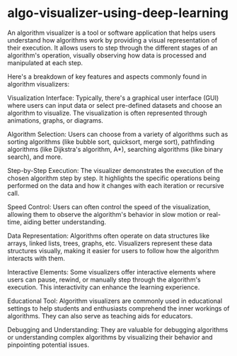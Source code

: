 # algo-visualizer-using-deep-learning
An algorithm visualizer is a tool or software application that helps users understand how algorithms work by providing a visual representation of their execution. It allows users to step through the different stages of an algorithm's operation, visually observing how data is processed and manipulated at each step.

Here's a breakdown of key features and aspects commonly found in algorithm visualizers:

Visualization Interface: Typically, there's a graphical user interface (GUI) where users can input data or select pre-defined datasets and choose an algorithm to visualize. The visualization is often represented through animations, graphs, or diagrams.

Algorithm Selection: Users can choose from a variety of algorithms such as sorting algorithms (like bubble sort, quicksort, merge sort), pathfinding algorithms (like Dijkstra's algorithm, A*), searching algorithms (like binary search), and more.

Step-by-Step Execution: The visualizer demonstrates the execution of the chosen algorithm step by step. It highlights the specific operations being performed on the data and how it changes with each iteration or recursive call.

Speed Control: Users can often control the speed of the visualization, allowing them to observe the algorithm's behavior in slow motion or real-time, aiding better understanding.

Data Representation: Algorithms often operate on data structures like arrays, linked lists, trees, graphs, etc. Visualizers represent these data structures visually, making it easier for users to follow how the algorithm interacts with them.

Interactive Elements: Some visualizers offer interactive elements where users can pause, rewind, or manually step through the algorithm's execution. This interactivity can enhance the learning experience.

Educational Tool: Algorithm visualizers are commonly used in educational settings to help students and enthusiasts comprehend the inner workings of algorithms. They can also serve as teaching aids for educators.

Debugging and Understanding: They are valuable for debugging algorithms or understanding complex algorithms by visualizing their behavior and pinpointing potential issues.
